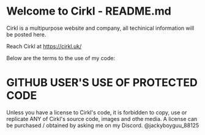 # Welcome to Cirkl - README.md

Cirkl is a multipurpose website and company, all techinical information will be posted here. 

Reach Cirkl at https://cirkl.uk/


Below are the terms to the use of my code:
# GITHUB USER'S USE OF PROTECTED CODE
Unless you have a license to Cirkl's code, it is forbidden to copy, use or replicate ANY of Cirkl's source code, images and othe media. 
A license can be purchased / obtained by asking me on my Discord. @jackyboyguu_88125

